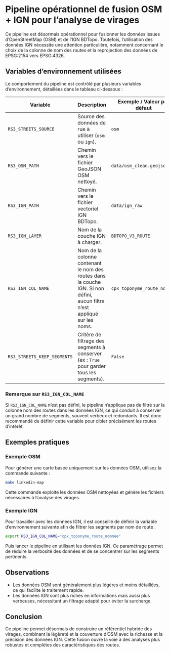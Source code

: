 # Pipeline opérationnel de fusion OSM + IGN pour l’analyse de virages

Ce pipeline est désormais opérationnel pour fusionner les données issues d’OpenStreetMap (OSM) et de l’IGN BDTopo. Toutefois, l’utilisation des données IGN nécessite une attention particulière, notamment concernant le choix de la colonne de nom des routes et la reprojection des données de EPSG:2154 vers EPSG:4326.

## Variables d’environnement utilisées

Le comportement du pipeline est contrôlé par plusieurs variables d’environnement, détaillées dans le tableau ci-dessous :

| Variable                 | Description                                                                                          | Exemple / Valeur par défaut                      |
|--------------------------|--------------------------------------------------------------------------------------------------|-------------------------------------------------|
| `RS3_STREETS_SOURCE`     | Source des données de rue à utiliser (`osm` ou `ign`).                                           | `osm`                                           |
| `RS3_OSM_PATH`           | Chemin vers le fichier GeoJSON OSM nettoyé.                                                      | `data/osm_clean.geojson`                         |
| `RS3_IGN_PATH`           | Chemin vers le fichier vectoriel IGN BDTopo.                                                     | `data/ign_raw`                                  |
| `RS3_IGN_LAYER`          | Nom de la couche IGN à charger.                                                                  | `BDTOPO_V3_ROUTE`                               |
| `RS3_IGN_COL_NAME`       | Nom de la colonne contenant le nom des routes dans la couche IGN. Si non défini, aucun filtre n’est appliqué sur les noms. | `cpx_toponyme_route_nommee`                      |
| `RS3_STREETS_KEEP_SEGMENTS` | Critère de filtrage des segments à conserver (ex : `True` pour garder tous les segments).       | `False`                                          |

### Remarque sur `RS3_IGN_COL_NAME`

Si `RS3_IGN_COL_NAME` n’est pas défini, le pipeline n’applique pas de filtre sur la colonne nom des routes dans les données IGN, ce qui conduit à conserver un grand nombre de segments, souvent verbeux et redondants. Il est donc recommandé de définir cette variable pour cibler précisément les routes d’intérêt.

## Exemples pratiques

### Exemple OSM

Pour générer une carte basée uniquement sur les données OSM, utilisez la commande suivante :

```bash
make linkedin-map
```

Cette commande exploite les données OSM nettoyées et génère les fichiers nécessaires à l’analyse des virages.

### Exemple IGN

Pour travailler avec les données IGN, il est conseillé de définir la variable d’environnement suivante afin de filtrer les segments par nom de route :

```bash
export RS3_IGN_COL_NAME="cpx_toponyme_route_nommee"
```

Puis lancer le pipeline en utilisant les données IGN. Ce paramétrage permet de réduire la verbosité des données et de se concentrer sur les segments pertinents.

## Observations

- Les données OSM sont généralement plus légères et moins détaillées, ce qui facilite le traitement rapide.
- Les données IGN sont plus riches en informations mais aussi plus verbeuses, nécessitant un filtrage adapté pour éviter la surcharge.

## Conclusion

Ce pipeline permet désormais de construire un référentiel hybride des virages, combinant la légèreté et la couverture d’OSM avec la richesse et la précision des données IGN. Cette fusion ouvre la voie à des analyses plus robustes et complètes des caractéristiques des routes.
